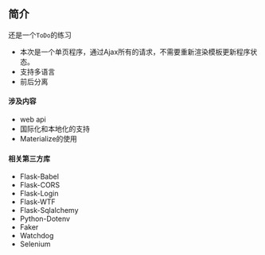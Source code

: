 ## 简介

还是一个`ToDo`的练习

* 本次是一个单页程序，通过Ajax所有的请求，不需要重新渲染模板更新程序状态。
* 支持多语言
* 前后分离

#### 涉及内容

* web api
* 国际化和本地化的支持
* Materialize的使用

#### 相关第三方库

* Flask-Babel
* Flask-CORS
* Flask-Login
* Flask-WTF
* Flask-Sqlalchemy
* Python-Dotenv
* Faker
* Watchdog
* Selenium

